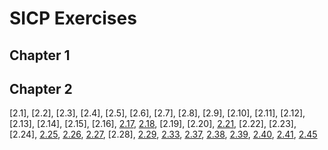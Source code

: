# SICP Exercises

## Chapter 1

## Chapter 2

[2.1], [2.2], [2.3], [2.4], [2.5], [2.6], [2.7], [2.8], [2.9], [2.10], [2.11], [2.12], [2.13], [2.14], [2.15], [2.16], [2.17](./chapter2/2.17.rkt), [2.18](./chapter2/2.18.rkt), [2.19], [2.20], [2.21](./chapter2/2.21.rkt), [2.22], [2.23], [2.24], [2.25](./chapter2/2.25.rkt), [2.26](./chapter2/2.26.rkt), [2.27](./chapter2/2.27.rkt), [2.28], [2.29](./chapter2/2.29.rkt), [2.33](./chapter2/2.33.rkt), [2.37](./chapter2/2.37.rkt), [2.38](./chapter2/2.38.txt), [2.39](./chapter2/2.39.rkt), [2.40](./chapter2/2.40.rkt), [2.41](./chapter2/2.41.rkt), [2.45](./chapter2/2.45.rkt)
